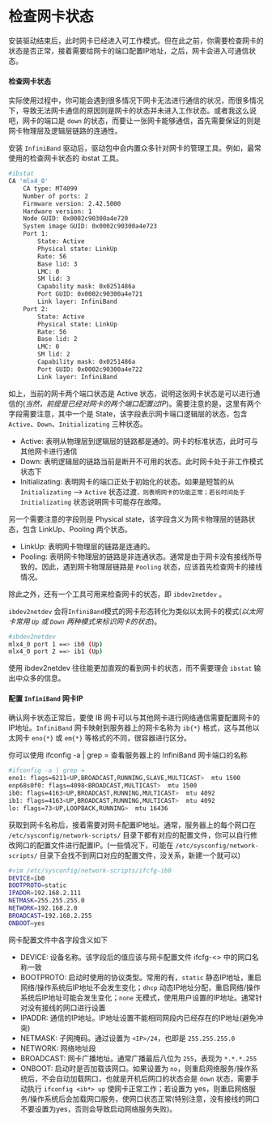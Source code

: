 # 检查网卡状态

安装驱动结束后，此时网卡已经进入可工作模式。但在此之前，你需要检查网卡的状态是否正常，接着需要给网卡的端口配置IP地址，之后，网卡会进入可通信状态。

#### 检查网卡状态

实际使用过程中，你可能会遇到很多情况下网卡无法进行通信的状况，而很多情况下，导致无法网卡通信的原因则是网卡的状态并未进入工作状态。或者我这么说吧，网卡的端口是 `down` 的状态，而要让一张网卡能够通信，首先需要保证的则是网卡物理层及逻辑层链路的连通性。

安装 `InfiniBand` 驱动后，驱动包中会内置众多针对网卡的管理工具。例如，最常使用的检查网卡状态的 ibstat 工具。

```bash
#ibstat
CA 'mlx4_0'
	CA type: MT4099
	Number of ports: 2
	Firmware version: 2.42.5000
	Hardware version: 1
	Node GUID: 0x0002c90300a4e720
	System image GUID: 0x0002c90300a4e723
	Port 1:
		State: Active
		Physical state: LinkUp
		Rate: 56
		Base lid: 3
		LMC: 0
		SM lid: 3
		Capability mask: 0x0251486a
		Port GUID: 0x0002c90300a4e721
		Link layer: InfiniBand
	Port 2:
		State: Active
		Physical state: LinkUp
		Rate: 56
		Base lid: 2
		LMC: 0
		SM lid: 2
		Capability mask: 0x0251486a
		Port GUID: 0x0002c90300a4e722
		Link layer: InfiniBand
```

如上，当前的网卡两个端口状态是 Active 状态，说明这张网卡状态是可以进行通信的(_当然，前提是已经对网卡的两个端口配置过IP_)。需要注意的是，这里有两个字段需要注意，其中一个是 State，该字段表示网卡端口逻辑层的状态，包含 `Active`、`Down`、`Initializating` 三种状态。

* Active: 表明从物理层到逻辑层的链路都是通的。网卡的标准状态，此时可与其他网卡进行通信
* Down: 表明逻辑层的链路当前是断开不可用的状态。此时网卡处于非工作模式状态下
* Initializating: 表明网卡的端口正处于初始化的状态。如果是短暂的从 `Initializating` --> `Active` 状态过渡`，则表明网卡的功能正常；若长时间处于 Initializating` 状态说明网卡可能存在故障。

另一个需要注意的字段则是 Physical state，该字段含义为网卡物理层的链路状态，包含 LinkUp、Pooling 两个状态。

* LinkUp: 表明网卡物理层的链路是连通的。
* Pooling: 表明网卡物理层的链路是非连通状态。通常是由于网卡没有接线所导致的。因此，遇到网卡物理层链路是 `Pooling` 状态，应该首先检查网卡的接线情况。

除此之外，还有一个工具可用来检查网卡的状态，即 `ibdev2netdev` 。

`ibdev2netdev` 会将`InfiniBand`模式的网卡形态转化为类似以太网卡的模式(_以太网卡常用 `Up` 或 `Down` 两种模式来标识网卡的状态_)。

```bash
#ibdev2netdev
mlx4_0 port 1 ==> ib0 (Up)
mlx4_0 port 2 ==> ib1 (Up)
```

使用 ibdev2netdev 往往能更加直观的看到网卡的状态，而不需要理会 `ibstat` 输出中众多的信息。



#### 配置 `InfiniBand` 网卡IP&#x20;

确认网卡状态正常后，要使 IB 网卡可以与其他网卡进行网络通信需要配置网卡的IP地址。`InfiniBand` 网卡映射到服务器上的网卡名称为 `ib{*}` 格式，这与其他以太网卡 `eno{*}` 或 `em{*}` 等格式的不同，很容器进行区分。

你可以使用 ifconfig -a | grep = 查看服务器上的 InfiniBand 网卡端口的名称

```bash
#ifconfig -a | grep =
eno1: flags=6211<UP,BROADCAST,RUNNING,SLAVE,MULTICAST>  mtu 1500
enp68s0f0: flags=4098<BROADCAST,MULTICAST>  mtu 1500
ib0: flags=4163<UP,BROADCAST,RUNNING,MULTICAST>  mtu 4092
ib1: flags=4163<UP,BROADCAST,RUNNING,MULTICAST>  mtu 4092
lo: flags=73<UP,LOOPBACK,RUNNING>  mtu 16436
```

获取到网卡名称后，接着需要对网卡配置IP地址。通常，服务器上的每个网口在 `/etc/sysconfig/network-scripts/` 目录下都有对应的配置文件，你可以自行修改网口的配置文件进行配置IP。(一些情况下，可能在 `/etc/sysconfig/network-scripts/` 目录下会找不到网口对应的配置文件，没关系，新建一个就可以)

```bash
#vim /etc/sysconfig/network-scripts/ifcfg-ib0
DEVICE=ib0
BOOTPROTO=static
IPADDR=192.168.2.111    
NETMASK=255.255.255.0
NETWORK=192.168.2.0
BROADCAST=192.168.2.255
ONBOOT=yes
```

网卡配置文件中各字段含义如下

* DEVICE: 设备名称。该字段后的值应该与网卡配置文件 ifcfg-<> 中的网口名称一致
* BOOTPROTO: 启动时使用的协议类型。常用的有，`static` 静态IP地址，重启网络/操作系统后IP地址不会发生变化；`dhcp` 动态IP地址分配，重启网络/操作系统后IP地址可能会发生变化；`none` 无模式，使用用户设置的IP地址。通常针对没有接线的网口进行设置
* IPADDR: 通信的IP地址。IP地址设置不能相同网段内已经存在的IP地址(避免冲突)
* NETMASK: 子网掩码。通过设置为 `<IP>/24`，也即是 `255.255.255.0`
* NETWORK: 网络地址段
* BROADCAST: 网卡广播地址。通常广播最后八位为 `255`，表现为 `*.*.*.255`
* ONBOOT: 启动时是否加载该网口。如果设置为 `no`，则重启网络服务/操作系统后，不会自动加载网口，也就是开机后网口的状态会是 `down` 状态，需要手动执行 `ifconfig <ib*> up` 使网卡正常工作；若设置为 yes，则重启网络服务/操作系统后会加载网口服务，使网口状态正常(特别注意，没有接线的网口不要设置为yes，否则会导致启动网络服务失败)。
